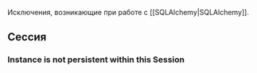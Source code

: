 Исключения, возникающие при работе с [[SQLAlchemy|SQLAlchemy]].

## Сессия
### Instance is not persistent within this Session


